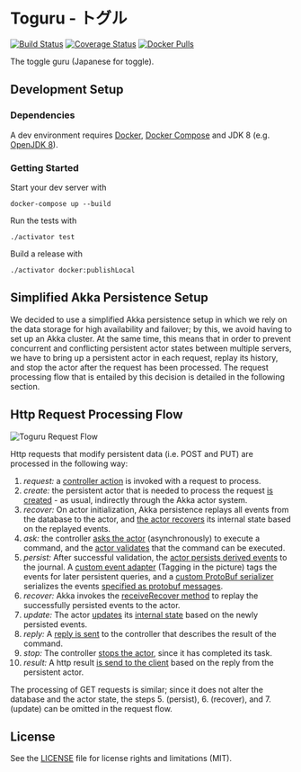 # Toguru - トグル

[![Build Status](https://travis-ci.org/AutoScout24/toguru.svg?branch=master)](https://travis-ci.org/AutoScout24/toguru)
[![Coverage Status](https://coveralls.io/repos/github/AutoScout24/toguru/badge.svg?branch=master)](https://coveralls.io/github/AutoScout24/toguru?branch=master)
[![Docker Pulls](https://img.shields.io/docker/pulls/as24/toguru.svg)](https://hub.docker.com/r/as24/toguru/)

The toggle guru (Japanese for toggle).


## Development Setup

### Dependencies

A dev environment requires [Docker](https://www.docker.com/), [Docker Compose](https://docs.docker.com/compose/) and JDK 8 (e.g. [OpenJDK 8](http://openjdk.java.net/install/)).

### Getting Started

Start your dev server with

```
docker-compose up --build
```

Run the tests with

```
./activator test
```

Build a release with

```
./activator docker:publishLocal
```

## Simplified Akka Persistence Setup

We decided to use a simplified Akka persistence setup in which we rely on the
data storage for high availability and failover; by this, we avoid having to set
up an Akka cluster. At the same time, this means that in order to prevent
concurrent and conflicting persistent actor states between multiple servers, we
have to bring up a persistent actor in each request, replay its history, and
stop the actor after the request has been processed. The request processing flow
that is entailed by this decision is detailed in the following section.

## Http Request Processing Flow

![Toguru Request Flow](https://cloud.githubusercontent.com/assets/6724788/18165628/99d02770-7046-11e6-854f-57fef3071016.png)

Http requests that modify persistent data (i.e. POST and PUT) are processed in
the following way:

1. *request:* a [controller action](https://github.com/AutoScout24/toguru/blob/da8f1d70d3558c71eec923c1fc385a8324d3b33a/app/toguru/toggles/ToggleController.scala#L63)
is invoked with a request to process.
2. *create:* the persistent actor that is needed to process the request [is
created](https://github.com/AutoScout24/toguru/blob/da8f1d70d3558c71eec923c1fc385a8324d3b33a/app/toguru/toggles/ToggleController.scala#L41) -
as usual, indirectly through the Akka actor system.
3. *recover:* On actor initialization, Akka persistence replays all events from
the database to the actor, and [the actor recovers](https://github.com/AutoScout24/toguru/blob/da8f1d70d3558c71eec923c1fc385a8324d3b33a/app/toguru/toggles/ToggleActor.scala#L47-L59)
its internal state based on
the replayed events.
4. *ask:* the controller [asks the actor](https://github.com/AutoScout24/toguru/blob/da8f1d70d3558c71eec923c1fc385a8324d3b33a/app/toguru/toggles/ToggleController.scala#L70)
(asynchronously) to execute a command, and the [actor validates](https://github.com/AutoScout24/toguru/blob/da8f1d70d3558c71eec923c1fc385a8324d3b33a/app/toguru/toggles/ToggleActor.scala#L67-L70)
that the command can be executed.
5. *persist:* After successful validation, the [actor persists derived events](https://github.com/AutoScout24/toguru/blob/da8f1d70d3558c71eec923c1fc385a8324d3b33a/app/toguru/toggles/ToggleActor.scala#L71)
to the journal. A [custom event adapter](https://github.com/AutoScout24/toguru/blob/da8f1d70d3558c71eec923c1fc385a8324d3b33a/app/toguru/toggles/ToggleEventSerialization.scala#L42)
(Tagging in the picture) tags the events for later persistent queries, and a
[custom ProtoBuf serializer](https://github.com/AutoScout24/toguru/blob/da8f1d70d3558c71eec923c1fc385a8324d3b33a/app/toguru/toggles/ToggleEventSerialization.scala#L15)
serializes the events [specified as protobuf messages](https://github.com/AutoScout24/toguru/blob/da8f1d70d3558c71eec923c1fc385a8324d3b33a/conf/protobuf/toggles.proto#L7-L12).
6. *recover:* Akka invokes the [receiveRecover method](https://github.com/AutoScout24/toguru/blob/da8f1d70d3558c71eec923c1fc385a8324d3b33a/app/toguru/toggles/ToggleActor.scala#L48-L49)
to replay the successfully persisted events to the actor.
7. *update:* The actor [updates](https://github.com/AutoScout24/toguru/blob/da8f1d70d3558c71eec923c1fc385a8324d3b33a/app/toguru/toggles/ToggleActor.scala#L48-L49) its [internal state](https://github.com/AutoScout24/toguru/blob/da8f1d70d3558c71eec923c1fc385a8324d3b33a/app/toguru/toggles/ToggleActor.scala#L43)
based on the newly persisted events.
8. *reply:* A [reply is sent](https://github.com/AutoScout24/toguru/blob/da8f1d70d3558c71eec923c1fc385a8324d3b33a/app/toguru/toggles/ToggleActor.scala#L73)
to the controller that describes the result of the command.
9. *stop:* The controller [stops the actor](https://github.com/AutoScout24/toguru/blob/da8f1d70d3558c71eec923c1fc385a8324d3b33a/app/toguru/toggles/ToggleController.scala#L44),
since it has completed its task.
10. *result:* A http result [is send to the client](https://github.com/AutoScout24/toguru/blob/da8f1d70d3558c71eec923c1fc385a8324d3b33a/app/toguru/toggles/ToggleController.scala#L71-L77)
based on the reply from the persistent actor.

The processing of GET requests is similar; since it does not alter the database
and the actor state, the steps 5. (persist), 6. (recover), and 7. (update) can
be omitted in the request flow.

## License

See the [LICENSE](LICENSE.md) file for license rights and limitations (MIT).
